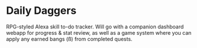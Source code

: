# Daily Daggers

RPG-styled Alexa skill to-do tracker. Will go with a companion dashboard webapp for progress & stat review, as well as a game system where you can apply any earned bangs (ß) from completed quests.